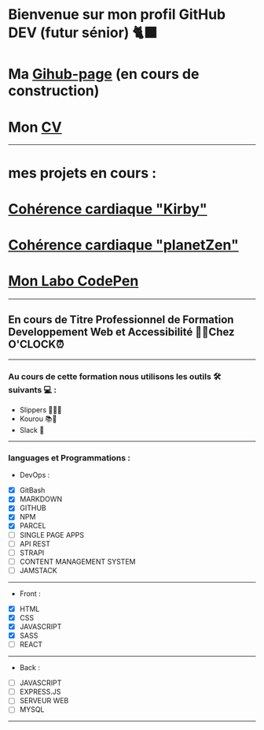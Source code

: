 # Bienvenue sur mon profil GitHub DEV (futur sénior)  🐈‍⬛

# Ma [Gihub-page](https://jimmyomont.github.io/) (en cours de construction)
# Mon [CV](https://cv-omont-jimmy.vercel.app/)
---
# mes projets en cours :
# [Cohérence cardiaque "Kirby"](https://coherence-cardiaque-nu.vercel.app/#)
# [Cohérence cardiaque "planetZen"](https://coherence-cardiaque-planet.vercel.app/)
# [Mon Labo CodePen](https://codepen.io/jimmy76)
---

## En cours de Titre Professionnel de Formation Developpement Web et Accessibilité 👨‍💻Chez **O'CLOCK**⏰
---
### Au cours de cette formation nous utilisons les outils 🛠️ suivants 💻 : 

- Slippers 🧑‍🏫💼
- Kourou 📚📝
- Slack 📱
---
### languages et Programmations : 

* DevOps :
- [x] GitBash
- [x] MARKDOWN
- [x] GITHUB
- [x] NPM
- [x] PARCEL
- [ ] SINGLE PAGE APPS
- [ ] API REST
- [ ] STRAPI
- [ ] CONTENT MANAGEMENT SYSTEM
- [ ] JAMSTACK
---
* Front : 
- [x] HTML 
- [x] CSS
- [x] JAVASCRIPT
- [x] SASS
- [ ] REACT
---
* Back :
- [ ] JAVASCRIPT
- [ ] EXPRESS.JS
- [ ] SERVEUR WEB
- [ ] MYSQL
---


